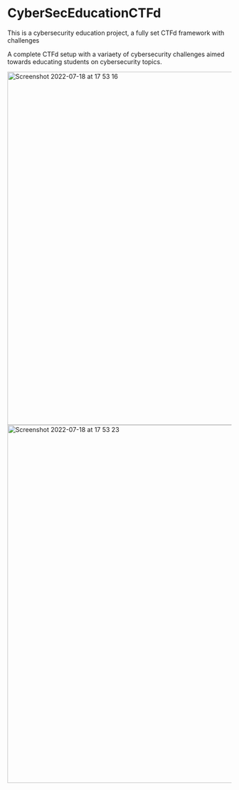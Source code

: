 # CyberSecEducationCTFd
This is a cybersecurity education project, a fully set CTFd framework with challenges

A complete CTFd setup with a variaety of cybersecurity challenges aimed towards educating students on cybersecurity topics.

<img width="794" alt="Screenshot 2022-07-18 at 17 53 16" src="https://user-images.githubusercontent.com/85787930/179539410-8d018744-591d-49d9-a702-bc8f9f1e10f8.png">


<img width="805" alt="Screenshot 2022-07-18 at 17 53 23" src="https://user-images.githubusercontent.com/85787930/179539389-b6f8f1b6-7edf-4b0f-940b-d89023305135.png">
